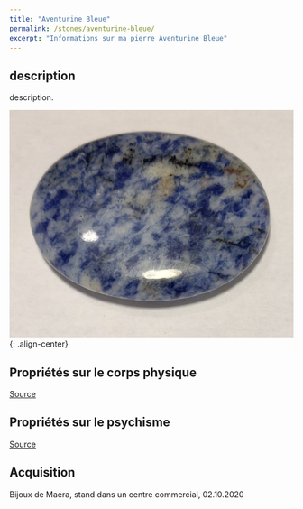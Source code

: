 ```yaml
---
title: "Aventurine Bleue"
permalink: /stones/aventurine-bleue/
excerpt: "Informations sur ma pierre Aventurine Bleue"
---
```


## description
description.

![Aventurine Bleue](/images/stones/AventurineBleue_BijouxDeMaera_20201002.jpg "Aventurine Bleue"){: .align-center}

## Propriétés sur le corps physique


[Source](https://)


## Propriétés sur le psychisme


[Source](https://)

## Acquisition
Bijoux de Maera, stand dans un centre commercial, 02.10.2020
